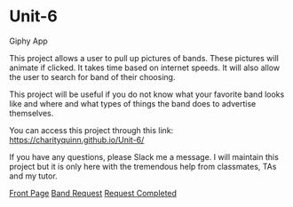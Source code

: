 # Unit-6
Giphy App

This project allows a user to pull up pictures of bands.  These pictures will animate if clicked.  It takes time based on internet speeds.  It will also allow the user to search for band of their choosing.

This project will be useful if you do not know what your favorite band looks like and where and what types of things the band does to advertise themselves.

You can access this project through this link: https://charityquinn.github.io/Unit-6/

If you have any questions, please Slack me a message.
I will maintain this project but it is only here with the tremendous help from classmates, TAs and my tutor.

[Front Page](https://gyazo.com/21518282b863a0f701363b7dc4b970f1)
[Band Request](https://gyazo.com/ce9a566cd2b3565f5202d52f7cf69183)
[Request Completed](https://gyazo.com/29203fe8c8249a1d5244909dcab6199f)

